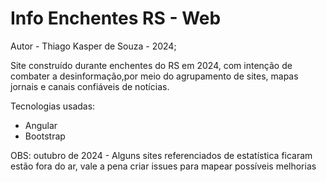 # Info Enchentes RS - Web
Autor - Thiago Kasper de Souza - 2024;

Site construído durante enchentes do RS em 2024, com intenção
de combater a desinformação,por meio do agrupamento de sites, mapas
jornais e canais confiáveis de notícias.

Tecnologias usadas:
 - Angular
 - Bootstrap

OBS: outubro de 2024 - Alguns sites referenciados de estatística ficaram estão fora do ar,
vale a pena criar issues para mapear possíveis melhorias
